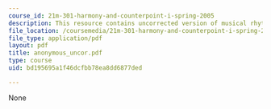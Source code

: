 ```yaml
---
course_id: 21m-301-harmony-and-counterpoint-i-spring-2005
description: This resource contains uncorrected version of musical rhythm.
file_location: /coursemedia/21m-301-harmony-and-counterpoint-i-spring-2005/bd195695a1f46dcfbb78ea8dd6877ded_anonymous_uncor.pdf
file_type: application/pdf
layout: pdf
title: anonymous_uncor.pdf
type: course
uid: bd195695a1f46dcfbb78ea8dd6877ded

---
```

None